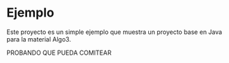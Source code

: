 Ejemplo
==========

Este proyecto es un simple ejemplo que muestra un proyecto base en Java para la material Algo3.

PROBANDO QUE PUEDA COMITEAR
